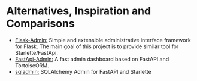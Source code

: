 # Alternatives, Inspiration and Comparisons

* [Flask-Admin:](https://github.com/flask-admin/flask-admin) Simple and extensible administrative interface framework for Flask. The main goal of this project is to provide similar tool for Starlette/FastApi.
* [FastApi-Admin:](https://github.com/fastapi-admin/fastapi-admin) A fast admin dashboard based on FastAPI and TortoiseORM.
* [sqladmin:](https://github.com/aminalaee/sqladmin) SQLAlchemy Admin for FastAPI and Starlette